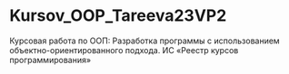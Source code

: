 # Kursov_OOP_Tareeva23VP2
Курсовая работа по ООП: Разработка программы с использованием объектно-ориентированного подхода.  ИС «Реестр курсов программирования»
